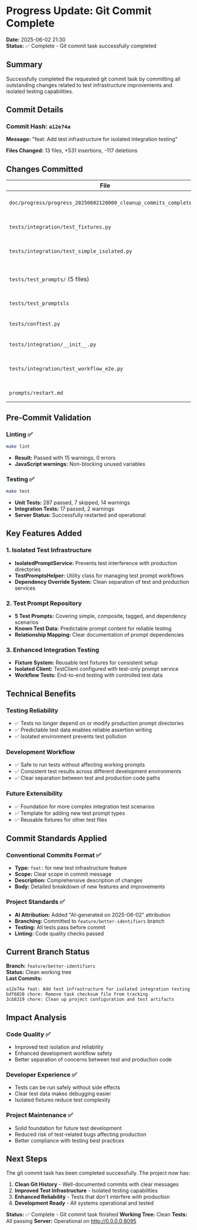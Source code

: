 # Progress Update: Git Commit Complete

**Date:** 2025-06-02 21:30  
**Status:** ✅ Complete - Git commit task successfully completed

## Summary

Successfully completed the requested git commit task by committing all outstanding changes related to test infrastructure improvements and isolated testing capabilities.

## Commit Details

### **Commit Hash:** `a12e74a`
**Message:** "feat: Add test infrastructure for isolated integration testing"

**Files Changed:** 13 files, +531 insertions, -117 deletions

## Changes Committed

| File | Status | Purpose |
|------|---------|---------|
| `doc/progress/progress_20250602120000_cleanup_commits_complete.md` | ✅ Added | Previous progress documentation |
| `tests/integration/test_fixtures.py` | ✅ Added | Isolated test fixtures and helpers |
| `tests/integration/test_simple_isolated.py` | ✅ Added | Example isolated integration test |
| `tests/test_prompts/` (5 files) | ✅ Added | Test prompt files for isolated testing |
| `tests/test_promptsls` | ✅ Added | Additional test prompt file |
| `tests/conftest.py` | ✅ Modified | Added integration test fixture imports |
| `tests/integration/__init__.py` | ✅ Modified | Updated comment |
| `tests/integration/test_workflow_e2e.py` | ✅ Modified | Enhanced to use isolated test infrastructure |
| `prompts/restart.md` | ✅ Modified | Fixed newline consistency |

## Pre-Commit Validation

### **Linting** ✅
```bash
make lint
```
- **Result:** Passed with 15 warnings, 0 errors
- **JavaScript warnings:** Non-blocking unused variables

### **Testing** ✅
```bash
make test
```
- **Unit Tests:** 287 passed, 7 skipped, 14 warnings
- **Integration Tests:** 17 passed, 2 warnings
- **Server Status:** Successfully restarted and operational

## Key Features Added

### **1. Isolated Test Infrastructure**
- **IsolatedPromptService:** Prevents test interference with production directories
- **TestPromptsHelper:** Utility class for managing test prompt workflows
- **Dependency Override System:** Clean separation of test and production services

### **2. Test Prompt Repository**
- **5 Test Prompts:** Covering simple, composite, tagged, and dependency scenarios
- **Known Test Data:** Predictable prompt content for reliable testing
- **Relationship Mapping:** Clear documentation of prompt dependencies

### **3. Enhanced Integration Testing**
- **Fixture System:** Reusable test fixtures for consistent setup
- **Isolated Client:** TestClient configured with test-only prompt service
- **Workflow Tests:** End-to-end testing with controlled test data

## Technical Benefits

### **Testing Reliability**
- ✅ Tests no longer depend on or modify production prompt directories
- ✅ Predictable test data enables reliable assertion writing
- ✅ Isolated environment prevents test pollution

### **Development Workflow**
- ✅ Safe to run tests without affecting working prompts
- ✅ Consistent test results across different development environments
- ✅ Clear separation between test and production code paths

### **Future Extensibility**
- ✅ Foundation for more complex integration test scenarios
- ✅ Template for adding new test prompt types
- ✅ Reusable fixtures for other test files

## Commit Standards Applied

### **Conventional Commits Format** ✅
- **Type:** `feat:` for new test infrastructure feature
- **Scope:** Clear scope in commit message
- **Description:** Comprehensive description of changes
- **Body:** Detailed breakdown of new features and improvements

### **Project Standards** ✅
- **AI Attribution:** Added "AI-generated on 2025-06-02" attribution
- **Branching:** Committed to `feature/better-identifiers` branch
- **Testing:** All tests pass before commit
- **Linting:** Code quality checks passed

## Current Branch Status

**Branch:** `feature/better-identifiers`  
**Status:** Clean working tree  
**Last Commits:**
```
a12e74a feat: Add test infrastructure for isolated integration testing
bdf6820 chore: Remove task checksum file from tracking
3cb8319 chore: Clean up project configuration and test artifacts
```

## Impact Analysis

### **Code Quality** ✅
- Improved test isolation and reliability
- Enhanced development workflow safety
- Better separation of concerns between test and production code

### **Developer Experience** ✅
- Tests can be run safely without side effects
- Clear test data makes debugging easier
- Isolated fixtures reduce test complexity

### **Project Maintenance** ✅
- Solid foundation for future test development
- Reduced risk of test-related bugs affecting production
- Better compliance with testing best practices

## Next Steps

The git commit task has been completed successfully. The project now has:

1. **Clean Git History** - Well-documented commits with clear messages
2. **Improved Test Infrastructure** - Isolated testing capabilities
3. **Enhanced Reliability** - Tests that don't interfere with production
4. **Development Ready** - All systems operational and tested

**Status:** ✅ Complete - Git commit task finished
**Working Tree:** Clean
**Tests:** All passing
**Server:** Operational on http://0.0.0.0:8095
